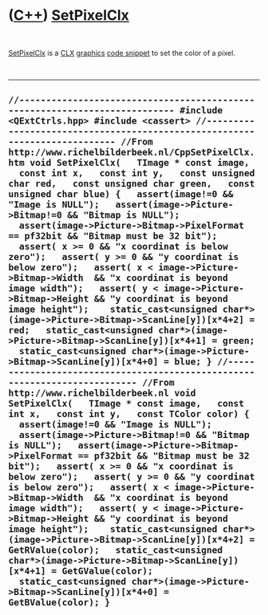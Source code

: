 
 

 

 

 

 

([C++](Cpp.md)) [SetPixelClx](CppSetPixelClx.md)
==================================================

 

[SetPixelClx](CppSetPixelClx.md) is a [CLX](CppClx.md)
[graphics](CppGraphics.md) [code snippet](CppCodeSnippets.md) to set
the color of a pixel.

 

  ----------------------------------------------------------------------------------------------------------------------------------------------------------------------------------------------------------------------------------------------------------------------------------------------------------------------------------------------------------------------------------------------------------------------------------------------------------------------------------------------------------------------------------------------------------------------------------------------------------------------------------------------------------------------------------------------------------------------------------------------------------------------------------------------------------------------------------------------------------------------------------------------------------------------------------------------------------------------------------------------------------------------------------------------------------------------------------------------------------------------------------------------------------------------------------------------------------------------------------------------------------------------------------------------------------------------------------------------------------------------------------------------------------------------------------------------------------------------------------------------------------------------------------------------------------------------------------------------------------------------------------------------------------------------------------------------------------------------------------------------------------------------------------------------------------------------------------------------------------------------------------------------------------------------------------------------------------------------------------------------------------------------------------------------------------------------------------------------------------------------------------------------------------
  ` //--------------------------------------------------------------------------- #include <QExtCtrls.hpp> #include <cassert> //--------------------------------------------------------------------------- //From http://www.richelbilderbeek.nl/CppSetPixelClx.htm void SetPixelClx(   TImage * const image,   const int x,   const int y,   const unsigned char red,   const unsigned char green,   const unsigned char blue) {   assert(image!=0 && "Image is NULL");   assert(image->Picture->Bitmap!=0 && "Bitmap is NULL");   assert(image->Picture->Bitmap->PixelFormat == pf32bit && "Bitmap must be 32 bit");   assert( x >= 0 && "x coordinat is below zero");   assert( y >= 0 && "y coordinat is below zero");   assert( x < image->Picture->Bitmap->Width  && "x coordinat is beyond image width");   assert( y < image->Picture->Bitmap->Height && "y coordinat is beyond image height");    static_cast<unsigned char*>(image->Picture->Bitmap->ScanLine[y])[x*4+2] = red;   static_cast<unsigned char*>(image->Picture->Bitmap->ScanLine[y])[x*4+1] = green;   static_cast<unsigned char*>(image->Picture->Bitmap->ScanLine[y])[x*4+0] = blue; } //--------------------------------------------------------------------------- //From http://www.richelbilderbeek.nl void SetPixelClx(   TImage * const image,   const int x,   const int y,   const TColor color) {   assert(image!=0 && "Image is NULL");   assert(image->Picture->Bitmap!=0 && "Bitmap is NULL");   assert(image->Picture->Bitmap->PixelFormat == pf32bit && "Bitmap must be 32 bit");   assert( x >= 0 && "x coordinat is below zero");   assert( y >= 0 && "y coordinat is below zero");   assert( x < image->Picture->Bitmap->Width  && "x coordinat is beyond image width");   assert( y < image->Picture->Bitmap->Height && "y coordinat is beyond image height");    static_cast<unsigned char*>(image->Picture->Bitmap->ScanLine[y])[x*4+2] = GetRValue(color);   static_cast<unsigned char*>(image->Picture->Bitmap->ScanLine[y])[x*4+1] = GetGValue(color);   static_cast<unsigned char*>(image->Picture->Bitmap->ScanLine[y])[x*4+0] = GetBValue(color); } `
  ----------------------------------------------------------------------------------------------------------------------------------------------------------------------------------------------------------------------------------------------------------------------------------------------------------------------------------------------------------------------------------------------------------------------------------------------------------------------------------------------------------------------------------------------------------------------------------------------------------------------------------------------------------------------------------------------------------------------------------------------------------------------------------------------------------------------------------------------------------------------------------------------------------------------------------------------------------------------------------------------------------------------------------------------------------------------------------------------------------------------------------------------------------------------------------------------------------------------------------------------------------------------------------------------------------------------------------------------------------------------------------------------------------------------------------------------------------------------------------------------------------------------------------------------------------------------------------------------------------------------------------------------------------------------------------------------------------------------------------------------------------------------------------------------------------------------------------------------------------------------------------------------------------------------------------------------------------------------------------------------------------------------------------------------------------------------------------------------------------------------------------------------------------

 

 

 

 

 

 

